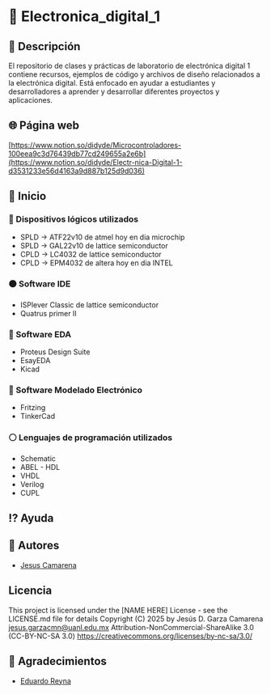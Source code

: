 
# :closed_book: Electronica_digital_1

## :large_blue_diamond: Descripción
El repositorio de clases y prácticas de laboratorio de electrónica digital 1 contiene recursos, ejemplos de código y archivos de diseño relacionados a la electrónica digital. Está enfocado en ayudar a estudiantes y desarrolladores a aprender y desarrollar diferentes proyectos y aplicaciones.

## :globe_with_meridians: Página web
[https://www.notion.so/didyde/Microcontroladores-100eea9c3d76439db77cd249655a2e6b](https://www.notion.so/didyde/Electr-nica-Digital-1-d3531233e56d4163a9d887b125d9d036)

## :large_orange_diamond: Inicio

### :electric_plug: Dispositivos lógicos utilizados
* SPLD -> ATF22v10 de atmel hoy en dia microchip
* SPLD -> GAL22v10 de lattice semiconductor
* CPLD -> LC4032 de lattice semiconductor
* CPLD -> EPM4032 de altera hoy en dia INTEL

### :black_circle: Software IDE
* ISPlever Classic de lattice semiconductor
* Quatrus primer II

### :large_blue_circle: Software EDA
* Proteus Design Suite
* EsayEDA
* Kicad

### :red_circle: Software Modelado Electrónico
* Fritzing
* TinkerCad

### :white_circle: Lenguajes de programación utilizados
* Schematic
* ABEL - HDL
* VHDL
* Verilog
* CUPL

## :interrobang: Ayuda

## :busts_in_silhouette: Autores
* [Jesus Camarena](https://www.notion.so/didyde/Profesor-universitario-Dise-ador-de-hardware-para-sistemas-embebidos-81703493db3c44c4a75b49b2d536ea19)


## Licencia

This project is licensed under the [NAME HERE] License - see the LICENSE.md file for details
Copyright (C) 2025 by Jesús D. Garza Camarena 
jesus.garzacmn@uanl.edu.mx 
Attribution-NonCommercial-ShareAlike 3.0 (CC-BY-NC-SA 3.0) 
https://creativecommons.org/licenses/by-nc-sa/3.0/ 

## :speech_balloon: Agradecimientos
* [Eduardo Reyna](https://github.com/EduVR19)
